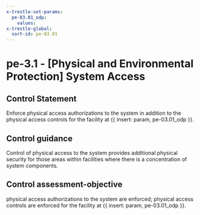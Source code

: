 ```yaml
---
x-trestle-set-params:
  pe-03.01_odp:
    values:
x-trestle-global:
  sort-id: pe-03.01
---
```


# pe-3.1 - \[Physical and Environmental Protection\] System Access

## Control Statement

Enforce physical access authorizations to the system in addition to the physical access controls for the facility at {{ insert: param, pe-03.01_odp }}.

## Control guidance

Control of physical access to the system provides additional physical security for those areas within facilities where there is a concentration of system components.

## Control assessment-objective

physical access authorizations to the system are enforced;
physical access controls are enforced for the facility at {{ insert: param, pe-03.01_odp }}.
